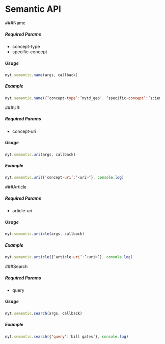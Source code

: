# Semantic API

###Name

##### *Required Params*

- concept-type
- specific-concept

##### *Usage*
```javascript
nyt.semantic.name(args, callback)
```

##### *Example*
```javascript
nyt.semantic.name({‘concept-type’:’nytd_geo’, ‘specific-concept’:’science’}, console.log)
```

###URI

##### *Required Params*

- concept-uri

##### *Usage*
```javascript
nyt.semantic.uri(args, callback)
```

##### *Example*
```javascript
nyt.semantic.uri({‘concept-uri’:’<uri>’}, console.log)
```

###Article

##### *Required Params*

- article-uri

##### *Usage*
```javascript
nyt.semantic.article(args, callback)
```

##### *Example*
```javascript
nyt.semantic.article({‘article-uri’:’<uri>’}, console.log)
```

###Search

##### *Required Params*

- query

##### *Usage*
```javascript
nyt.semantic.search(args, callback)
```

##### *Example*
```javascript
nyt.semantic.search({‘query’:’bill gates’}, console.log)
````
